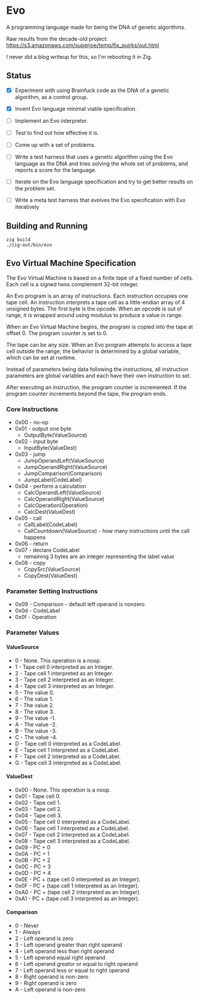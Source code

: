 # Evo

A programming language made for being the DNA of genetic algorithms.

Raw results from the decade-old project: https://s3.amazonaws.com/superjoe/temp/fix_quirks/out.html

I never did a blog writeup for this, so I'm rebooting it in Zig.

## Status

 * [x] Experiment with using Brainfuck code as the DNA of a genetic algorithm,
       as a control group.
 * [x] Invent Evo language minimal viable specification.
 * [ ] Implement an Evo interpreter.
 * [ ] Test to find out how effective it is.
 * [ ] Come up with a set of problems.
 * [ ] Write a test harness that uses a genetic algorithm using the Evo language
       as the DNA and tries solving the whole set of problems, and reports a score
       for the language.
 * [ ] Iterate on the Evo language specification and try to get better results
       on the problem set.
 * [ ] Write a meta test harness that evolves the Evo specification with Evo
       iteratively


## Building and Running

```
zig build
./zig-out/bin/evo
```

## Evo Virtual Machine Specification

The Evo Virtual Machine is based on a finite tape of a fixed number of cells.
Each cell is a signed twos complement 32-bit integer.

An Evo program is an array of instructions. Each instruction occupies one tape
cell. An instruction interprets a tape cell as a little-endian array of 4
unsigned bytes. The first byte is the opcode. When an opcode is out of range,
it is wrapped around using modulus to produce a value in range.

When an Evo Virtual Machine begins, the program is copied into the tape at
offset 0. The program counter is set to 0.

The tape can be any size. When an Evo program attempts to access a tape cell
outside the range, the behavior is determined by a global variable, which can
be set at runtime.

Instead of parameters being data following the instructions, all instruction
parameters are global variables and each have their own instruction to set.

After executing an instruction, the program counter is incremented. If the
program counter increments beyond the tape, the program ends.

### Core Instructions

 * 0x00 - no-op
 * 0x01 - output one byte
   - OutputByte(ValueSource)
 * 0x02 - input byte
   - InputByte(ValueDest)
 * 0x03 - jump
   - JumpOperandLeft(ValueSource)
   - JumpOperandRight(ValueSource)
   - JumpComparison(Comparison)
   - JumpLabel(CodeLabel)
 * 0x04 - perform a calculation
   - CalcOperandLeft(ValueSource)
   - CalcOperandRight(ValueSource)
   - CalcOperation(Operation)
   - CalcDest(ValueDest)
 * 0x05 - call
   - CallLabel(CodeLabel)
   - CallCountdown(ValueSource) - how many instructions until the call happens
 * 0x06 - return
 * 0x07 - declare CodeLabel
   - remaining 3 bytes are an integer representing the label value
 * 0x08 - copy
   - CopySrc(ValueSource)
   - CopyDest(ValueDest)

### Parameter Setting Instructions

 * 0x09 - Comparison - default left operand is nonzero
 * 0x0d - CodeLabel
 * 0x0f - Operation

### Parameter Values

#### ValueSource

 * 0 - None. This operation is a noop.
 * 1 - Tape cell 0 interpreted as an Integer.
 * 2 - Tape cell 1 interpreted as an Integer.
 * 3 - Tape cell 2 interpreted as an Integer.
 * 4 - Tape cell 3 interpreted as an Integer.
 * 5 - The value 0.
 * 6 - The value 1.
 * 7 - The value 2.
 * 8 - The value 3.
 * 9 - The value -1.
 * A - The value -2.
 * B - The value -3.
 * C - The value -4.
 * D - Tape cell 0 interpreted as a CodeLabel.
 * E - Tape cell 1 interpreted as a CodeLabel.
 * F - Tape cell 2 interpreted as a CodeLabel.
 * G - Tape cell 3 interpreted as a CodeLabel.

#### ValueDest

 * 0x00 - None. This operation is a noop.
 * 0x01 - Tape cell 0.
 * 0x02 - Tape cell 1.
 * 0x03 - Tape cell 2.
 * 0x04 - Tape cell 3.
 * 0x05 - Tape cell 0 interpreted as a CodeLabel.
 * 0x06 - Tape cell 1 interpreted as a CodeLabel.
 * 0x07 - Tape cell 2 interpreted as a CodeLabel.
 * 0x08 - Tape cell 3 interpreted as a CodeLabel.
 * 0x09 - PC + 0
 * 0x0A - PC + 1
 * 0x0B - PC + 2
 * 0x0C - PC + 3
 * 0x0D - PC + 4
 * 0x0E - PC + (tape cell 0 interpreted as an Integer).
 * 0x0F - PC + (tape cell 1 interpreted as an Integer).
 * 0xA0 - PC + (tape cell 2 interpreted as an Integer).
 * 0xA1 - PC + (tape cell 3 interpreted as an Integer).

#### Comparison

 * 0 - Never
 * 1 - Always
 * 2 - Left operand is zero
 * 3 - Left operand greater than right operand
 * 4 - Left operand less than right operand
 * 5 - Left operand equal right operand
 * 6 - Left operand greator or equal to right operand
 * 7 - Left operand less or equal to right operand
 * 8 - Right operand is non-zero
 * 9 - Right operand is zero
 * A - Left operand is non-zero
